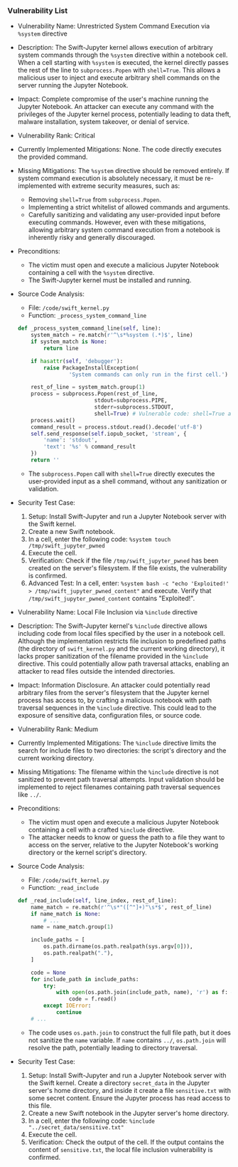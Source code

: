 ### Vulnerability List

- Vulnerability Name: Unrestricted System Command Execution via `%system` directive
- Description: The Swift-Jupyter kernel allows execution of arbitrary system commands through the `%system` directive within a notebook cell. When a cell starting with `%system` is executed, the kernel directly passes the rest of the line to `subprocess.Popen` with `shell=True`. This allows a malicious user to inject and execute arbitrary shell commands on the server running the Jupyter Notebook.
- Impact: Complete compromise of the user's machine running the Jupyter Notebook. An attacker can execute any command with the privileges of the Jupyter kernel process, potentially leading to data theft, malware installation, system takeover, or denial of service.
- Vulnerability Rank: Critical
- Currently Implemented Mitigations: None. The code directly executes the provided command.
- Missing Mitigations: The `%system` directive should be removed entirely. If system command execution is absolutely necessary, it must be re-implemented with extreme security measures, such as:
    - Removing `shell=True` from `subprocess.Popen`.
    - Implementing a strict whitelist of allowed commands and arguments.
    - Carefully sanitizing and validating any user-provided input before executing commands.
    However, even with these mitigations, allowing arbitrary system command execution from a notebook is inherently risky and generally discouraged.
- Preconditions:
    - The victim must open and execute a malicious Jupyter Notebook containing a cell with the `%system` directive.
    - The Swift-Jupyter kernel must be installed and running.
- Source Code Analysis:
    - File: `/code/swift_kernel.py`
    - Function: `_process_system_command_line`
    ```python
    def _process_system_command_line(self, line):
        system_match = re.match(r'^\s*%system (.*)$', line)
        if system_match is None:
            return line

        if hasattr(self, 'debugger'):
            raise PackageInstallException(
                    'System commands can only run in the first cell.')

        rest_of_line = system_match.group(1)
        process = subprocess.Popen(rest_of_line,
                            stdout=subprocess.PIPE,
                            stderr=subprocess.STDOUT,
                            shell=True) # Vulnerable code: shell=True allows command injection
        process.wait()
        command_result = process.stdout.read().decode('utf-8')
        self.send_response(self.iopub_socket, 'stream', {
            'name': 'stdout',
            'text': '%s' % command_result
        })
        return ''
    ```
    - The `subprocess.Popen` call with `shell=True` directly executes the user-provided input as a shell command, without any sanitization or validation.
- Security Test Case:
    1. Setup: Install Swift-Jupyter and run a Jupyter Notebook server with the Swift kernel.
    2. Create a new Swift notebook.
    3. In a cell, enter the following code: `%system touch /tmp/swift_jupyter_pwned`
    4. Execute the cell.
    5. Verification: Check if the file `/tmp/swift_jupyter_pwned` has been created on the server's filesystem. If the file exists, the vulnerability is confirmed.
    6. Advanced Test: In a cell, enter: `%system bash -c "echo 'Exploited!' > /tmp/swift_jupyter_pwned_content"` and execute. Verify that `/tmp/swift_jupyter_pwned_content` contains "Exploited!".

- Vulnerability Name: Local File Inclusion via `%include` directive
- Description: The Swift-Jupyter kernel's `%include` directive allows including code from local files specified by the user in a notebook cell. Although the implementation restricts file inclusion to predefined paths (the directory of `swift_kernel.py` and the current working directory), it lacks proper sanitization of the filename provided in the `%include` directive. This could potentially allow path traversal attacks, enabling an attacker to read files outside the intended directories.
- Impact: Information Disclosure. An attacker could potentially read arbitrary files from the server's filesystem that the Jupyter kernel process has access to, by crafting a malicious notebook with path traversal sequences in the `%include` directive. This could lead to the exposure of sensitive data, configuration files, or source code.
- Vulnerability Rank: Medium
- Currently Implemented Mitigations: The `%include` directive limits the search for include files to two directories: the script's directory and the current working directory.
- Missing Mitigations: The filename within the `%include` directive is not sanitized to prevent path traversal attempts. Input validation should be implemented to reject filenames containing path traversal sequences like `../`.
- Preconditions:
    - The victim must open and execute a malicious Jupyter Notebook containing a cell with a crafted `%include` directive.
    - The attacker needs to know or guess the path to a file they want to access on the server, relative to the Jupyter Notebook's working directory or the kernel script's directory.
- Source Code Analysis:
    - File: `/code/swift_kernel.py`
    - Function: `_read_include`
    ```python
    def _read_include(self, line_index, rest_of_line):
        name_match = re.match(r'^\s*"([^"]+)"\s*$', rest_of_line)
        if name_match is None:
            # ...
        name = name_match.group(1)

        include_paths = [
            os.path.dirname(os.path.realpath(sys.argv[0])),
            os.path.realpath("."),
        ]

        code = None
        for include_path in include_paths:
            try:
                with open(os.path.join(include_path, name), 'r') as f: # Vulnerable code: No sanitization of 'name' for path traversal
                    code = f.read()
            except IOError:
                continue
        # ...
    ```
    - The code uses `os.path.join` to construct the full file path, but it does not sanitize the `name` variable. If `name` contains `../`, `os.path.join` will resolve the path, potentially leading to directory traversal.
- Security Test Case:
    1. Setup: Install Swift-Jupyter and run a Jupyter Notebook server with the Swift kernel. Create a directory `secret_data` in the Jupyter server's home directory, and inside it create a file `sensitive.txt` with some secret content. Ensure the Jupyter process has read access to this file.
    2. Create a new Swift notebook in the Jupyter server's home directory.
    3. In a cell, enter the following code: `%include "../secret_data/sensitive.txt"`
    4. Execute the cell.
    5. Verification: Check the output of the cell. If the output contains the content of `sensitive.txt`, the local file inclusion vulnerability is confirmed.